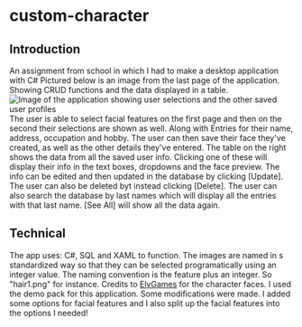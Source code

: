 # custom-character
## Introduction
An assignment from school in which I had to make a desktop application with C#
Pictured below is an image from the last page of the application. Showing CRUD functions and the data displayed in a table. 
![Image of the application showing user selections and the other saved user profiles](https://github.com/BranRead/custom-character/assets/117762022/03ca41d2-2c93-4228-b7ea-0943c87bd7a7)
The user is able to select facial features on the first page and then on the second their selections are shown as well. Along with Entries for their name, address, occupation and hobby. 
The user can then save their face they've created, as well as the other details they've entered. The table on the right shows the data from all the saved user info. Clicking one of these will display their info in the text boxes, dropdowns and the face preview.
The info can be edited and then updated in the database by clicking [Update]. The user can also be deleted byt instead clicking [Delete]. The user can also search the database by last names which will display all the entries with that last name. [See All] will show all the data again.
## Technical
The app uses: C#, SQL and XAML to function. The images are named in s standardized way so that they can be selected programatically using an integer value. The naming convention is the feature plus an integer. So "hair1.png" for instance. 
Credits to [ElvGames](https://itch.io/queue/c/2536153/fantasy-dreamland?game_id=1832838) for the character faces. I used the demo pack for this application. Some modifications were made. 
I added some options for facial features and I also split up the facial features into the options I needed!
